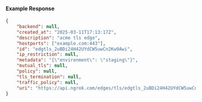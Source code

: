 <!-- Code generated for API Clients. DO NOT EDIT. -->

#### Example Response

```json
{
	"backend": null,
	"created_at": "2025-03-11T17:13:17Z",
	"description": "acme tls edge",
	"hostports": ["example.com:443"],
	"id": "edgtls_2uBDi24H42UYdCW5uwCn2Kw9Awi",
	"ip_restriction": null,
	"metadata": "{\"environment\": \"staging\"}",
	"mutual_tls": null,
	"policy": null,
	"tls_termination": null,
	"traffic_policy": null,
	"uri": "https://api.ngrok.com/edges/tls/edgtls_2uBDi24H42UYdCW5uwCn2Kw9Awi"
}
```
